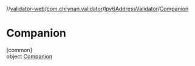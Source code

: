 //[validator-web](../../../../index.md)/[com.chrynan.validator](../../index.md)/[Ipv6AddressValidator](../index.md)/[Companion](index.md)

# Companion

[common]\
object [Companion](index.md)
